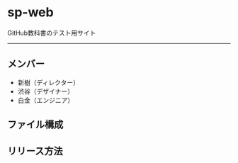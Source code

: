 # sp-web
GitHub教科書のテスト用サイト

---

## メンバー
* 新樹（ディレクター）
* 渋谷（デザイナー）
* 白金（エンジニア）

## ファイル構成

## リリース方法

